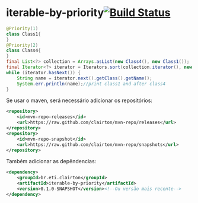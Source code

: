 # iterable-by-priority[![Build Status](https://drone.io/github.com/clairton/iterable-by-priority/status.png)](https://drone.io/github.com/clairton/iterable-by-priority/latest)

```java
@Priority(1)
class Class1{
}
@Priority(2)
class Class4{
}
final List<?> collection = Arrays.asList(new Class4(), new Class1());
final Iterator<?> iterator = Iterators.sort(collection.iterator(), new Comparator<?>());
while (iterator.hasNext()) {
	String name = iterator.next().getClass().getName();
	System.err.println(name);//print class1 and after class4
}
```

Se usar o maven, será necessário adicionar os repositórios:
```xml
<repository>
	<id>mvn-repo-releases</id>
	<url>https://raw.github.com/clairton/mvn-repo/releases</url>
</repository>
<repository>
	<id>mvn-repo-snapshot</id>
	<url>https://raw.github.com/clairton/mvn-repo/snapshots</url>
</repository>
```
 Também adicionar as depêndencias:
```xml
<dependency>
    <groupId>br.eti.clairton</groupId>
    <artifactId>iterable-by-priority</artifactId>
    <version>0.1.0-SNAPSHOT</version><!--Ou versão mais recente-->
</dependency>
```
